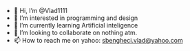 - 👋 Hi, I’m @Vlad1111
- 👀 I’m interested in programming and design
- 🌱 I’m currently learning Artificial inteligence
- 💞️ I’m looking to collaborate on nothing atm.
- 📫 How to reach me
          on yahoo: sbengheci.vlad@yahoo.com

<!---
Vlad1111/Vlad1111 is a ✨ special ✨ repository because its `README.md` (this file) appears on your GitHub profile.
You can click the Preview link to take a look at your changes.
--->
